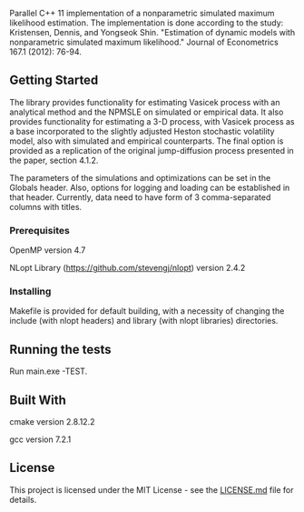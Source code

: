 Parallel C++ 11 implementation of a nonparametric simulated maximum likelihood estimation. The implementation is done according to the study:
Kristensen, Dennis, and Yongseok Shin. "Estimation of dynamic models with nonparametric simulated maximum likelihood." Journal of Econometrics 167.1 (2012): 76-94.

## Getting Started

The library provides functionality for estimating Vasicek process with an analytical method and the NPMSLE on simulated or empirical data. 
It also provides functionality for estimating a 3-D process, with Vasicek process as a base incorporated to the slightly adjusted Heston stochastic volatility model, also with simulated and empirical counterparts. The final option is provided as a replication of the original jump-diffusion process presented in the paper, section 4.1.2.

The parameters of the simulations and optimizations can be set in the Globals header. Also, options for logging and loading can be established in that header. Currently, data need to have form of 3 comma-separated columns with titles.
 
### Prerequisites

OpenMP version 4.7

NLopt Library (https://github.com/stevengj/nlopt) version 2.4.2

### Installing

Makefile is provided for default building, with a necessity of changing the include (with nlopt headers) and library (with nlopt libraries) directories.

## Running the tests

Run main.exe -TEST.

## Built With

cmake version 2.8.12.2

gcc version 7.2.1

## License

This project is licensed under the MIT License - see the [LICENSE.md](LICENSE.md) file for details.